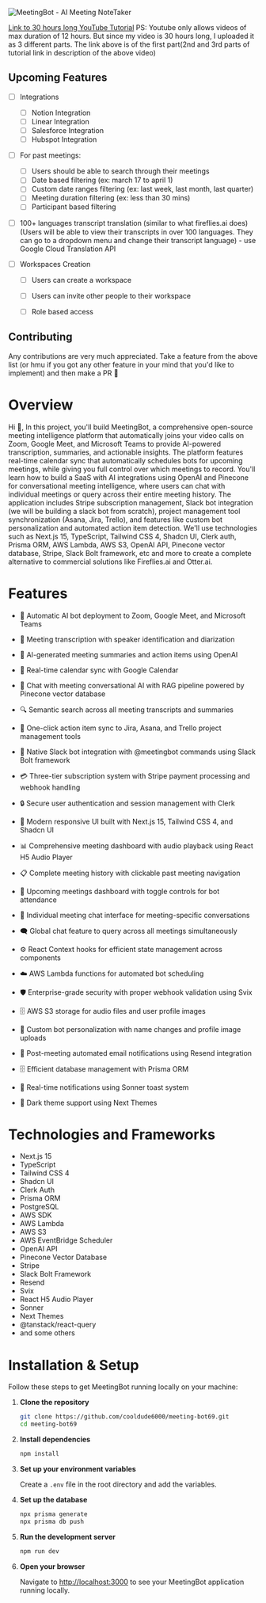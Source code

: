 ![MeetingBot - AI Meeting NoteTaker](https://meetingbot3.s3.us-east-1.amazonaws.com/FULL+STACK.png)

[Link to 30 hours long YouTube Tutorial](https://www.youtube.com/watch?v=5meG9KB1w0g)
PS: Youtube only allows videos of max duration of 12 hours. But since my video is 30 hours long, I uploaded it as 3 different parts. The link above is of the first part(2nd and 3rd parts of tutorial link in description of the above video)

## Upcoming Features

- [ ] Integrations
   - [ ] Notion Integration
   - [ ] Linear Integration
   - [ ] Salesforce Integration
   - [ ] Hubspot Integration
- [ ] For past meetings:
    - [ ] Users should be able to search through their meetings
    - [ ] Date based filtering (ex: march 17 to april 1)
    - [ ] Custom date ranges filtering (ex: last week, last month, last quarter)
    - [ ] Meeting duration filtering (ex: less than 30 mins)
    - [ ] Participant based filtering
- [ ] 100+ languages transcript translation (similar to what fireflies.ai does) (Users will be able to view their transcripts in over 100 languages. They can go to a dropdown menu and change their transcript language) - use Google Cloud Translation API

- [ ] Workspaces Creation
    - [ ] Users can create a workspace
    - [ ] Users can invite other people to their workspace
    - [ ] Role based access


## Contributing

Any contributions are very much appreciated. Take a feature from the above list (or hmu if you got any other feature in your mind that you'd like to implement) and then make a PR 🤛

# Overview

Hi 🐶, In this project, you'll build MeetingBot, a comprehensive open-source meeting intelligence platform that automatically joins your video calls on Zoom, Google Meet, and Microsoft Teams to provide AI-powered transcription, summaries, and actionable insights. The platform features real-time calendar sync that automatically schedules bots for upcoming meetings, while giving you full control over which meetings to record. You'll learn how to build a SaaS with AI integrations using OpenAI and Pinecone for conversational meeting intelligence, where users can chat with individual meetings or query across their entire meeting history. The application includes Stripe subscription management, Slack bot integration (we will be building a slack bot from scratch), project management tool synchronization (Asana, Jira, Trello), and features like custom bot personalization and automated action item detection. We'll use technologies such as Next.js 15, TypeScript, Tailwind CSS 4, Shadcn UI, Clerk auth, Prisma ORM, AWS Lambda, AWS S3, OpenAI API, Pinecone vector database, Stripe, Slack Bolt framework, etc and more to create a complete alternative to commercial solutions like Fireflies.ai and Otter.ai.

# Features

- 🤖 Automatic AI bot deployment to Zoom, Google Meet, and Microsoft Teams

- 📝 Meeting transcription with speaker identification and diarization

- 🧠 AI-generated meeting summaries and action items using OpenAI

- 📅 Real-time calendar sync with Google Calendar

- 💬 Chat with meeting conversational AI with RAG pipeline powered by Pinecone vector database

- 🔍 Semantic search across all meeting transcripts and summaries

- 🔗 One-click action item sync to Jira, Asana, and Trello project management tools

- 💬 Native Slack bot integration with @meetingbot commands using Slack Bolt framework

- 💳 Three-tier subscription system with Stripe payment processing and webhook handling

- 🔒 Secure user authentication and session management with Clerk

- 🎨 Modern responsive UI built with Next.js 15, Tailwind CSS 4, and Shadcn UI

- 📊 Comprehensive meeting dashboard with audio playback using React H5 Audio Player

- 📋 Complete meeting history with clickable past meeting navigation

- 📅 Upcoming meetings dashboard with toggle controls for bot attendance

- 💭 Individual meeting chat interface for meeting-specific conversations

- 🗨️ Global chat feature to query across all meetings simultaneously

- ⚙️ React Context hooks for efficient state management across components

- ☁️ AWS Lambda functions for automated bot scheduling

- 🛡️ Enterprise-grade security with proper webhook validation using Svix

- 🗄️ AWS S3 storage for audio files and user profile images

- 🎯 Custom bot personalization with name changes and profile image uploads

- 📧 Post-meeting automated email notifications using Resend integration

- 🗄️ Efficient database management with Prisma ORM

- 🔔 Real-time notifications using Sonner toast system

- 🌙 Dark theme support using Next Themes

# Technologies and Frameworks

- Next.js 15
- TypeScript
- Tailwind CSS 4
- Shadcn UI
- Clerk Auth
- Prisma ORM
- PostgreSQL
- AWS SDK
- AWS Lambda
- AWS S3
- AWS EventBridge Scheduler
- OpenAI API
- Pinecone Vector Database
- Stripe
- Slack Bolt Framework
- Resend
- Svix
- React H5 Audio Player
- Sonner
- Next Themes
- @tanstack/react-query
- and some others

# Installation & Setup

Follow these steps to get MeetingBot running locally on your machine:

1. **Clone the repository**

   ```bash
   git clone https://github.com/cooldude6000/meeting-bot69.git
   cd meeting-bot69
   ```

2. **Install dependencies**

   ```bash
   npm install
   ```

3. **Set up your environment variables**

   Create a `.env` file in the root directory and add the variables.

4. **Set up the database**

   ```bash
   npx prisma generate
   npx prisma db push
   ```

5. **Run the development server**

   ```bash
   npm run dev
   ```

6. **Open your browser**

   Navigate to [http://localhost:3000](http://localhost:3000) to see your MeetingBot application running locally.